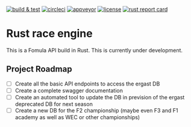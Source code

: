 [![build & test](https://github.com/thibault-cne/rust-race-engine/actions/workflows/rust.yml/badge.svg)](https://github.com/thibault-cne/rust-race-engine/actions/workflows/rust.yml)
[![circleci](https://img.shields.io/circleci/build/gh/thibault-cne/rust-race-engine?logo=circleci&logoColor=white&label=circleci)](https://circleci.com/gh/thibault-cne/rust-race-engine)
[![appveyor](https://img.shields.io/appveyor/build/thibault-cne/rust-race-engine?logo=appveyor&logoColor=white&label=appveyor)](https://ci.appveyor.com/project/thibault-cne/rust-race-engine)
[![license](https://img.shields.io/github/license/thibault-cne/rust-race-engine)](https://www.gnu.org/licenses/gpl-3.0.en.html)
[![rust report card](https://rust-reportcard.xuri.me/badge/github.com/thibault-cne/rust-race-engine)](https://rust-reportcard.xuri.me/report/github.com/thibault-cne/rust-race-engine)

# Rust race engine

This is a Fomula API build in Rust.
This is currently under development.

## Project Roadmap

- [ ] Create all the basic API endpoints to access the ergast DB
- [ ] Create a complete swagger documentation
- [ ] Create an automated tool to update the DB in prevision of the ergast deprecated DB for next season
- [ ] Create a new DB for the F2 championship (maybe even F3 and F1 academy as well as WEC or other championships)
